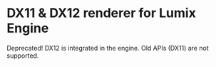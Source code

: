 # DX11 & DX12 renderer for Lumix Engine

Deprecated! DX12 is integrated in the engine. Old APIs (DX11) are not supported.
